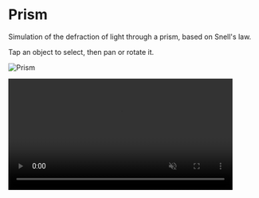 # Prism

Simulation of the defraction of light through a prism, based on Snell's law.

Tap an object to select, then pan or rotate it.

![Prism](https://github.com/user-attachments/assets/29161d29-6257-472f-acd4-db1a04280ca9)

<video width="450" height="224" muted autoplay loop playsinline>
  <source src="https://github.com/user-attachments/assets/bb9e9aff-d7ec-4281-b90b-9f29978b3383" type="video/mov />
  Your browser does not support this video file.
</video>

<video width="450" muted autoplay loop src="https://github.com/user-attachments/assets/bb9e9aff-d7ec-4281-b90b-9f29978b3383">

## Methodology

The app traces 39 different wavelengths of light from a light source through "air", until it encounters a prism or mirror (or goes off screen).  Each wavelength of light bends a different amount at the prism walls, depending on it's index of refraction.  I cheat a little and draw one last white line on top, so it looks like white light comming from the light source.

If the light exiting a prism bends enough that it becomes parallel to the surface, it starts to reflect back into the prism, as shown in this video: [Light beam and rotating prism, animation](https://www.sciencephoto.com/media/727340/view/light-beam-and-rotating-prism-animation).

## References

This is the index of refraction of light at different wavelengths through glass, from this reference: [Optical Properties of Glass](https://www.koppglass.com/blog/optical-properties-glass-how-light-and-glass-interact).

![Index of refraction](https://github.com/user-attachments/assets/b8622a08-30d1-403d-89f9-4df8bb0c21c8)

Using [Snell's Law](https://en.wikipedia.org/wiki/Snell%27s_law) and the angle of incidence of the light, you can compute how much each wavelenght of light bends going through the glass.

To convert from wavelength to color, I used the code found here: [StackOverflow](https://stackoverflow.com/a/14917481/2526464).

![colors](https://github.com/user-attachments/assets/1931236c-2fd6-4576-9f13-2cd0fa105023)
